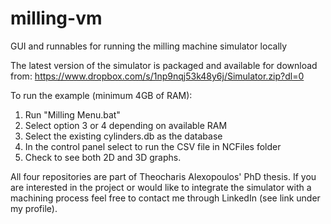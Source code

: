 # milling-vm
GUI and runnables for running the milling machine simulator locally

The latest version of the simulator is packaged and available for download from:
https://www.dropbox.com/s/1np9nqj53k48y6j/Simulator.zip?dl=0

To run the example (minimum 4GB of RAM):
1. Run "Milling Menu.bat"
2. Select option 3 or 4 depending on available RAM
3. Select the existing cylinders.db as the database
4. In the control panel select to run the CSV file in NCFiles folder
5. Check to see both 2D and 3D graphs.

All four repositories are part of Theocharis Alexopoulos' PhD thesis. If you are interested in the project or would like to integrate the simulator with a machining process feel free to contact me through LinkedIn (see link under my profile).
